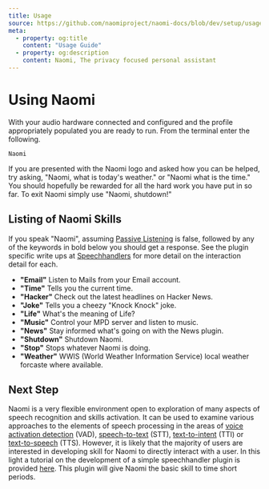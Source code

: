 ```yaml
---
title: Usage
source: https://github.com/naomiproject/naomi-docs/blob/dev/setup/usage.md
meta:
  - property: og:title
    content: "Usage Guide"
  - property: og:description
    content: Naomi, The privacy focused personal assistant
---
```


# Using Naomi

With your audio hardware connected and configured and the profile appropriately populated 
you are ready to run. From the terminal enter the following.
```shell
Naomi
```
If you are presented with the Naomi logo and asked how you can be helped, try asking, 
"Naomi, what is today's weather." or "Naomi what is the time." You should 
hopefully be rewarded for all the hard work you have put in so far. To exit Naomi simply use 
"Naomi, shutdown!"  

## Listing of Naomi Skills
If you speak "Naomi", assuming [Passive Listening](profile.html#passive-listening) is false, followed by any 
of the keywords in bold below you should get a response. See the plugin specific write ups at [Speechhandlers](/plugins/) for more detail
on the interaction detail for each.

- **"Email"** Listen to Mails from your Email account.  
- **"Time"** Tells you the current time.
- **"Hacker"** Check out the latest headlines on Hacker News.
- **"Joke"** Tells you a cheezy "Knock Knock" joke.
- **"Life"** What's the meaning of Life?
- **"Music"** Control your MPD server and listen to music.
- **"News"** Stay informed what's going on with the News plugin.
- **"Shutdown"** Shutdown Naomi.
- **"Stop"** Stops whatever Naomi is doing.
- **"Weather"** WWIS (World Weather Information Service) local weather forcaste where available.

## Next Step

Naomi is a very flexible environment open to exploration of many aspects of speech 
recognition and skills activation. It can be used to examine various approaches to 
the elements of speech processing in the areas of 
[voice activation detection](./configuration/vads.html) (VAD),
[speech-to-text](./configuration/stt.html) (STT), 
[text-to-intent](./configuration/tti.html) (TTI) or 
[text-to-speech](./configuration/tts.html) (TTS). However, it is likely
that the majority of users are interested in developing skill for Naomi to directly 
interact with a user. In this light a tutorial on the development of a simple speechhandler 
plugin is provided [here](tutorial.html). This plugin will give Naomi the basic skill to
time short periods.

<DocPreviousVersions/>
<EditPageLink/>
